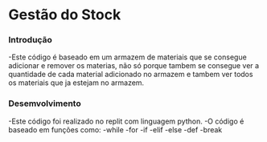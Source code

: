 <h1>Gestão do Stock</h1>

<h3>Introdução</h3>

-Este código é baseado em um armazem de materiais que se consegue adicionar e remover os materias, não só porque tambem se consegue ver a quantidade de cada material adicionado no armazem e tambem ver todos os materiais que ja estejam no armazem.

<h3>Desemvolvimento</h3>

-Este código foi realizado no replit com linguagem python.
-O código é baseado em funções como:
-while
-for
-if
-elif
-else
-def
-break
